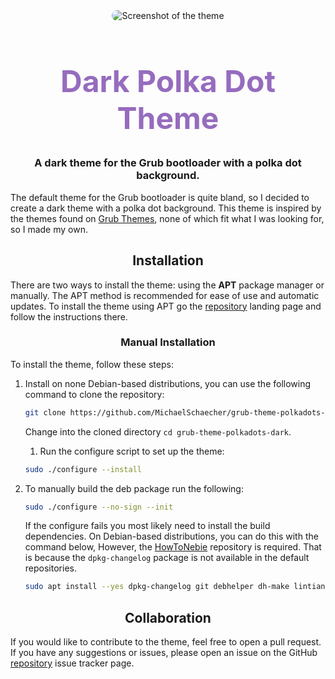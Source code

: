 <div align="center">
  <image
    src="screenshot.png"
    alt="Screenshot of the theme"
    style="max-width: 50%; height: auto; border-radius: 10px;"
    >
  <h1
    style="font-size: 3rem; font-weight: bold; color: rgb(150, 108, 190);"
    >
    Dark Polka Dot Theme
  </h1>
  <h3>
    A dark theme for the Grub bootloader with a polka dot background.
  </h3>
</div>

  The default theme for the Grub bootloader is quite bland, so I decided to create a dark theme with a polka dot background. This theme is inspired by the themes found on [Grub Themes](https://www.gnome-look.org/browse?cat=109&ord=latest), none of which fit what I was looking for, so I made my own.

<div align="center">
  <h2>Installation</h2>
</div>

There are two ways to install the theme: using the **APT** package manager or manually. The APT method is recommended for ease of use and automatic updates. To install the theme using APT go the [repository](https://repository.howtonebie.com) landing page and follow the instructions there.

<div align="center">
  <h3>Manual Installation</h3>
</div>

To install the theme, follow these steps:

1. Install on none Debian-based distributions, you can use the following command to clone the repository:

    ```bash
    git clone https://github.com/MichaelSchaecher/grub-theme-polkadots-dark.git
    ```

   Change into the cloned directory `cd grub-theme-polkadots-dark`.

   1. Run the configure script to set up the theme:

    ```bash
    sudo ./configure --install
    ```

2. To manually build the deb package run the following:

    ```bash
    sudo ./configure --no-sign --init
    ```

    If the configure fails you most likely need to install the build dependencies. On Debian-based distributions, you can do this with the command below, However, the [HowToNebie](https://repository.howtonebie.com) repository is required. That is because the `dpkg-changelog` package is not available in the default repositories.

    ```bash
    sudo apt install --yes dpkg-changelog git debhelper dh-make lintian
    ```

<div align="center">
  <h2>Collaboration</h2>
</div>

If you would like to contribute to the theme, feel free to open a pull request. If you have any suggestions or issues, please open an issue on the GitHub [repository](https://github.com/MichaelSchaecher/grub-theme-polkadots-dark/issues) issue tracker page.
